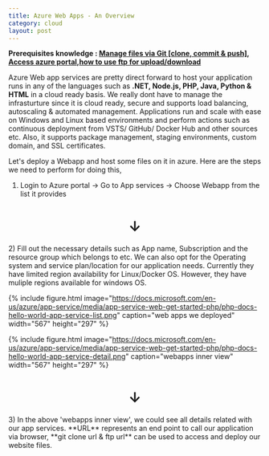 ```yaml
---
title: Azure Web Apps - An Overview
category: cloud
layout: post
---
```


**Prerequisites knowledge : [Manage files via Git [clone, commit & push]](https://services.github.com/on-demand/downloads/github-git-cheat-sheet/ ), [Access azure portal](https://azure.microsoft.com/en-in/services/app-service/),[how to use ftp for upload/download](https://wiki.filezilla-project.org/Using)** 


Azure Web app services are pretty direct forward to host your application runs in any of the languages such as **.NET, Node.js, PHP, Java, Python & HTML** in a cloud ready basis. We really dont have to manage the infrasturture since it is cloud ready, secure and supports load balancing, autoscaling & automated management. Applications run and scale with ease on Windows and Linux based environments and perform actions such as continuous deployment from VSTS/ GitHub/ Docker Hub and other sources etc. Also, it supports package management, staging environments, custom domain, and SSL certificates.

Let's deploy a Webapp and host some files on it in azure. Here are the steps we need to perform for doing this,

1) Login to Azure portal -> Go to App services -> Choose Webapp from the list it provides
<center><h1>&darr;</h1></center>
2) Fill out the necessary details such as App name, Subscription and the resource group which belongs to etc. We can also opt for the Operating system and service plan/location for our application needs. Currently they have limited region availability for Linux/Docker OS. However, they have muliple regions available for windows OS.

   {% include figure.html image="https://docs.microsoft.com/en-us/azure/app-service/media/app-service-web-get-started-php/php-docs-hello-world-app-service-list.png" caption="web apps we deployed" width="567" height="297" %}


   {% include figure.html image="https://docs.microsoft.com/en-us/azure/app-service/media/app-service-web-get-started-php/php-docs-hello-world-app-service-detail.png" caption="webapps inner view" width="567" height="297" %}  
<center><h1>&darr;</h1></center>
3) In the above 'webapps inner view', we could see all details related with our app services. **URL** represents an end point to call our application via browser, **git clone url & ftp url** can be used to access and deploy our website files.  

